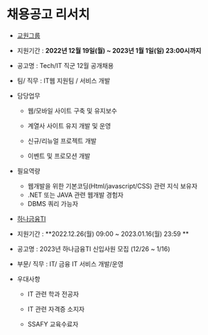 # 채용공고 리서치

- [교원그룹](https://kyowon.recruiter.co.kr/app/jobnotice/view?systemKindCode=MRS2&jobnoticeSn=125845)
- 지원기간 : **2022년 12월 19일(월) ~ 2023년 1월 1일(일) 23:00시까지**

- 공고명 : Tech/IT 직군 12월 공개채용

- 팀/ 직무 :  IT웹 지원팀 / 서비스 개발

- 담당업무

  - 웹/모바일 사이트 구축 및 유지보수

  - 계열사 사이트 유지 개발 및 운영

  - 신규/리뉴얼 프로젝트 개발

  - 이벤트 및 프로모션 개발
- 필요역량
  - 웹개발을 위한 기본코딩(Html/javascript/CSS) 관련 지식 보유자
  - .NET 또는 JAVA 관련 웹개발 경험자
  - DBMS 쿼리 가능자



- [하나금융TI](https://hanati.recruiter.co.kr/app/jobnotice/view?systemKindCode=MRS2&jobnoticeSn=123766)

- 지원기간 : **2022.12.26(월) 09:00 ~ 2023.01.16(월) 23:59 **

- 공고명 : 2023년 하나금융TI 신입사원 모집 (12/26 ~ 1/16)
- 부문/ 직무 :  IT/ 금융 IT 서비스 개발/운영
- 우대사항

  - IT 관련 학과 전공자

  - IT 관련 자격증 소지자

  - SSAFY 교육수료자
